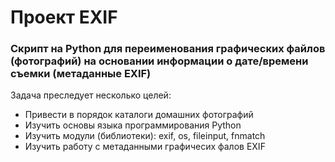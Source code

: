 # Проект EXIF
### Скрипт на Python для переименования графических файлов (фотографий) на основании информации о дате/времени съемки (метаданные EXIF)

Задача преследует несколько целей:
+ Привести в порядок каталоги домашних фотографий
+ Изучить основы языка программирования Python
+ Изучить модули (библиотеки): exif, os, fileinput, fnmatch
+ Изучить работу с метаданными графичесих фалов EXIF

